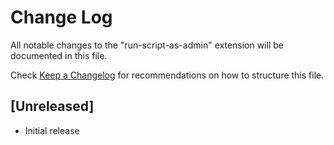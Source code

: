 # Change Log

All notable changes to the "run-script-as-admin" extension will be documented in this file.

Check [Keep a Changelog](http://keepachangelog.com/) for recommendations on how to structure this file.

## [Unreleased]

- Initial release